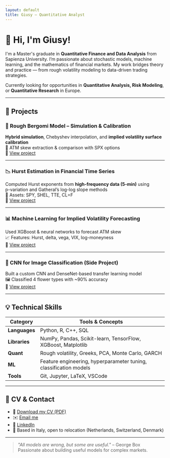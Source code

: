 ```yaml
---
layout: default
title: Giusy – Quantitative Analyst
---
```


# 👋 Hi, I'm Giusy!

I'm a Master's graduate in **Quantitative Finance and Data Analysis** from Sapienza University. I’m passionate about stochastic models, machine learning, and the mathematics of financial markets. My work bridges theory and practice — from rough volatility modeling to data-driven trading strategies.

Currently looking for opportunities in **Quantitative Analysis, Risk Modeling**, or **Quantitative Research** in Europe.

---

## 🔬 Projects

### 🧠 Rough Bergomi Model – Simulation & Calibration  
**Hybrid simulation**, Chebyshev interpolation, and **implied volatility surface calibration**  
📍 ATM skew extraction & comparison with SPX options  
📂 [View project](https://github.com/yourusername/rough-bergomi)

---

### 📉 Hurst Estimation in Financial Time Series  
Computed Hurst exponents from **high-frequency data (5-min)** using  
p-variation and Gatheral’s log-log slope methods  
🧪 Assets: SPY, SHEL, TTE, CL=F  
📂 [View project](https://github.com/yourusername/hurst-estimation)

---

### 📊 Machine Learning for Implied Volatility Forecasting  
Used XGBoost & neural networks to forecast ATM skew  
📈 Features: Hurst, delta, vega, VIX, log-moneyness  
📂 [View project](https://github.com/yourusername/iv-forecasting)

---

### 🌸 CNN for Image Classification (Side Project)  
Built a custom CNN and DenseNet-based transfer learning model  
🖼️ Classified 4 flower types with ~90% accuracy  
📂 [View project](https://github.com/yourusername/flower-cnn)

---

## 💡 Technical Skills

| Category       | Tools & Concepts |
|----------------|------------------|
| **Languages**  | Python, R, C++, SQL |
| **Libraries**  | NumPy, Pandas, Scikit-learn, TensorFlow, XGBoost, Matplotlib |
| **Quant**      | Rough volatility, Greeks, PCA, Monte Carlo, GARCH |
| **ML**         | Feature engineering, hyperparameter tuning, classification models |
| **Tools**      | Git, Jupyter, LaTeX, VSCode |

---

## 📄 CV & Contact

- 📃 [Download my CV (PDF)](./cv/Giusy_CV.pdf)
- ✉️ [Email me](mailto:your.email@example.com)
- 💼 [LinkedIn](https://www.linkedin.com/in/your-profile)
- 📍 Based in Italy, open to relocation (Netherlands, Switzerland, Denmark)

---

> _"All models are wrong, but some are useful."_ – George Box  
> Passionate about building useful models for complex markets.
